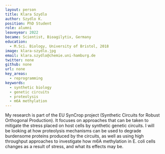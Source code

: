 ```yaml
---
layout: person
title: Klara Szydlo
author: Szydlo K.
position: PhD Student
role: alumni
leaveyear: 2022
became: Scientist, Bioagilytix, Germany
education: 
  - M.Sci. Biology, University of Bristol, 2018
image: klara-szydlo.jpg
email: klara.szydlo@chemie.uni-hamburg.de
twitter: none
github: none
url: none
key_areas:
  - reprogramming
keywords: 
  - synthetic biology
  - genetic circuits
  - proteolysis
  - m6A methylation
---
```

My research is part of the EU SynCrop project (Synthetic Circuits for Robust Orthogonal Production). It focuses on approaches that can be taken to mitigate the stress placed on host cells by synthetic genetic circuits. I will be looking at how proteolysis mechanisms can be used to degrade burdensome proteins produced by the circuits, as well as using high throughput approaches to investigate how m6A methylation in E. coli cells changes as a result of stress, and what its effects may be.
